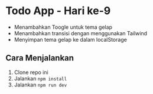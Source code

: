 # Todo App - Hari ke-9

- Menambahkan Toogle untuk tema gelap
- Menambahkan transisi dengan menggunakan Tailwind
- Menyimpan tema gelap ke dalam localStorage

## Cara Menjalankan

1. Clone repo ini
2. Jalankan `npm install`
3. Jalankan `npm run dev`